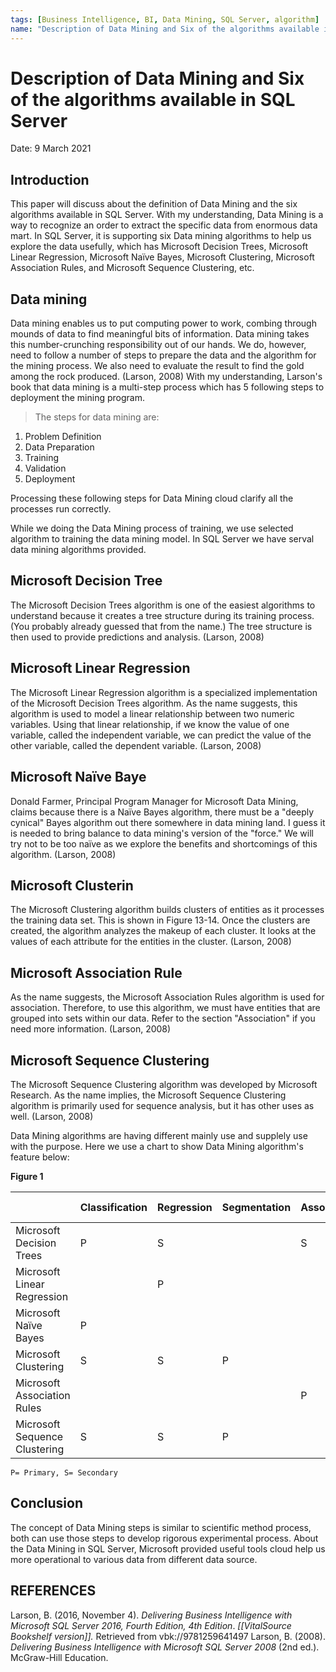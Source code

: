```yaml
---
tags: [Business Intelligence, BI, Data Mining, SQL Server, algorithm]
name: "Description of Data Mining and Six of the algorithms available in SQL Server"
---
```


# Description of Data Mining and Six of the algorithms available in SQL Server

Date: 9 March 2021

## Introduction 
This paper will discuss about the definition of Data Mining and the six algorithms available in SQL Server. With my understanding, Data Mining is a way to recognize an order to extract the specific data from enormous data mart. In SQL Server, it is supporting six Data mining algorithms to help us explore the data usefully, which has Microsoft Decision Trees, Microsoft Linear Regression, Microsoft Naïve Bayes, Microsoft Clustering, Microsoft Association Rules, and Microsoft Sequence Clustering, etc.

## Data mining
Data mining enables us to put computing power to work, combing through  mounds of data to find meaningful bits of information. Data mining  takes this number-crunching responsibility out of our hands. We do,  however, need to follow a number of steps to prepare the data and the  algorithm for the mining process. We also need to evaluate the result  to find the gold among the rock produced. (Larson, 2008) With my  understanding, Larson's book that data mining is a multi-step process  which has 5 following steps to deployment the mining program. 

> The steps for data mining are:
1. Problem Definition
2. Data Preparation
3. Training
4. Validation
5. Deployment

Processing these following steps for Data Mining cloud clarify all the processes run correctly.

While we doing the Data Mining process of training, we use selected algorithm to training the data mining model. In SQL Server we have serval data mining algorithms provided.

## Microsoft Decision Tree 
The Microsoft Decision Trees algorithm is one of the easiest algorithms to understand because it creates a tree structure during its training process. (You probably already guessed that from the name.) The tree structure is then used to provide predictions and analysis. (Larson, 2008)

## Microsoft Linear Regression 
 The Microsoft Linear Regression algorithm is a specialized implementation of the Microsoft Decision Trees algorithm. As the name suggests, this algorithm is used to model a linear relationship between two numeric variables. Using that linear relationship, if we know the value of one variable, called the independent variable, we can predict the value of the other variable, called the dependent variable. (Larson, 2008)

## Microsoft Naïve Baye 
Donald Farmer, Principal Program Manager for Microsoft Data Mining, claims because there is a Naïve Bayes algorithm, there must be a "deeply cynical" Bayes algorithm out there somewhere in data mining land. I guess it is needed to bring balance to data mining's version of the "force." We will try not to be too naïve as we explore the benefits and shortcomings of this algorithm. (Larson, 2008)

## Microsoft Clusterin
The Microsoft Clustering algorithm builds clusters of entities as it processes the training data set. This is shown in Figure 13-14. Once the clusters are created, the algorithm analyzes the makeup of each cluster. It looks at the values of each attribute for the entities in the cluster. (Larson, 2008)

## Microsoft Association Rule 
As the name suggests, the Microsoft Association Rules algorithm is used for association. Therefore, to use this algorithm, we must have entities that are grouped into sets within our data. Refer to the section "Association" if you need more information. (Larson, 2008)

## Microsoft Sequence Clustering
The Microsoft Sequence Clustering algorithm was developed by Microsoft Research. As the name implies, the Microsoft Sequence Clustering algorithm is primarily used for sequence analysis, but it has other uses as well. (Larson, 2008)

Data Mining algorithms are having different mainly use and supplely use with the purpose. Here we use a chart to show Data Mining algorithm's feature below:

**Figure 1**

|                               | Classification | Regression | Segmentation | Association | Sequence Analysis |
| ----------------------------- | -------------- | ---------- | ------------ | ----------- | ----------------- |
| Microsoft Decision Trees      | P              | S          |              | S           |                   |
| Microsoft Linear Regression   |                | P          |              |             |                   |
| Microsoft Naïve Bayes         | P              |            |              |             |                   |
| Microsoft Clustering          | S              | S          | P            |             |                   |
| Microsoft Association Rules   |                |            |              | P           |                   |
| Microsoft Sequence Clustering | S              | S          | P            |             | P                  |

	P= Primary, S= Secondary

## Conclusion 
The concept of Data Mining steps is similar to scientific method process, both can use those steps to develop rigorous experimental process. About the Data Mining in SQL Server, Microsoft provided useful tools cloud help us more operational to various data from different data source.

## REFERENCES
Larson, B. (2016, November 4). *Delivering Business Intelligence with Microsoft SQL Server 2016, Fourth Edition, 4th Edition*. *\[\[VitalSource Bookshelf version\]\].* Retrieved from vbk://9781259641497
Larson, B. (2008). *Delivering Business Intelligence with Microsoft SQL Server 2008* (2nd ed.). McGraw-Hill Education.
